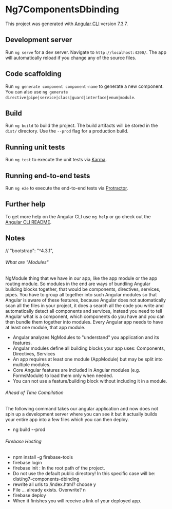 # Ng7ComponentsDbinding

This project was generated with [Angular CLI](https://github.com/angular/angular-cli) version 7.3.7.

## Development server

Run `ng serve` for a dev server. Navigate to `http://localhost:4200/`. The app will automatically reload if you change any of the source files.

## Code scaffolding

Run `ng generate component component-name` to generate a new component. You can also use `ng generate directive|pipe|service|class|guard|interface|enum|module`.

## Build

Run `ng build` to build the project. The build artifacts will be stored in the `dist/` directory. Use the `--prod` flag for a production build.

## Running unit tests

Run `ng test` to execute the unit tests via [Karma](https://karma-runner.github.io).

## Running end-to-end tests

Run `ng e2e` to execute the end-to-end tests via [Protractor](http://www.protractortest.org/).

## Further help

To get more help on the Angular CLI use `ng help` or go check out the [Angular CLI README](https://github.com/angular/angular-cli/blob/master/README.md).


## Notes
// "bootstrap": "^4.3.1",


###### What are "Modules"
NgModule thing that we have in our app, like the app module or the app routing module. So modules in the end are ways of bundling Angular building blocks together, that would be components, directives, services, pipes. You have to group all together into such Angular modules so that Angular is aware of these features, because Angular does not automatically scan all the files in your project, it does a search all the code you write and automatically detect all components and services, instead you need to tell Angular what is a component, which components do you have and you can then bundle them together into modules. Every Angular app needs to have at least one module, that app module.
- Angular analyzes NgModules to "understand" you application and its features.
- Angular modules define all building blocks your app uses: Components, Directives, Services
- An app requires at least one module (AppModule) but may be split into multiple modules.
- Core Angular features are included in Angular modules (e.g. FormsModule) to load them only when needed.
- You can not use a feature/building block without including it in a module.


###### Ahead of Time Compilation
The following command takes our angular application and now does not spin up a development server where you can see it but it actually builds your entire app into a few files which you can then deploy.
- ng build --prod

###### Firebase Hosting
- npm install -g firebase-tools
- firebase login
- firebase init : In the root path of the project.
- Do not use the default public directory! In this specific case will be: dist/ng7-components-dbinding
- rewrite all urls to /index.html? choose y
- File ... already exists. Overwrite? n
- firebase deploy
- When it finishes you will receive a link of your deployed app.

























